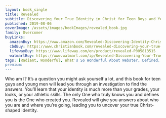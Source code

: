 ```yaml
---
layout: book_single
title: Revealed
subtitle: Discovering Your True Identity in Christ for Teen Boys and Young Men
published: 2019-08-06
coverImage: /assets/images/bookImages/revealed_book.jpg
family: Overcomer
buyLinks:
  amazonBuy: https://www.amazon.com/Revealed-Discovering-Identity-Christ-Young/dp/1535949880/ref=sr_1_1?keywords=Revealed+Kendrick&qid=1637273775&qsid=141-6196979-4180442&sr=8-1&sres=1535949880%2C1535948922%2C1544654073%2CB09KNC8CVC%2C1433688662%2C1087719895%2C1907797580%2CB006UKH7KU%2C1638073317%2CB08W4H8WRG%2C1641522828%2C1638074062%2CB08CPB64NQ%2CB00KFEJKHU%2C1646111273%2CB08RSQFJGQ
  cbdBuy: https://www.christianbook.com/revealed-discovering-your-true-identity-christ/stephen-kendrick/9781535949880/pd/949880?product_redirect=1&search_term=Revealed%20Kendrick&Ntt=949880&item_code=&ps_exit=PRODUCT|legacy&Ntk=keywords&event=ESRCP
  lifewayBuy: https://www.lifeway.com/en/product/revealed-P005813515
  walmartBuy: https://www.walmart.com/ip/Revealed-Discovering-Your-True-Identity-in-Christ-for-Teen-Boys-and-Young-Men-Paperback-9781535949880/701326268
tags: [Radiant, Wonderful, What's So Wonderful About Webster, Defined, Overcomer, Overcomer - The Novel]
premium:
---
```

Who am I? It’s a question you might ask yourself a lot, and this book for teen guys and young men will lead you through an investigation to find the answers. You’ll learn that your identity is much more than your grades, your looks, or your athletic skills. The only One who truly knows you and defines you is the One who created you. Revealed will give you answers about who you are and where you’re going, leading you to uncover your true Christ-shaped identity.
